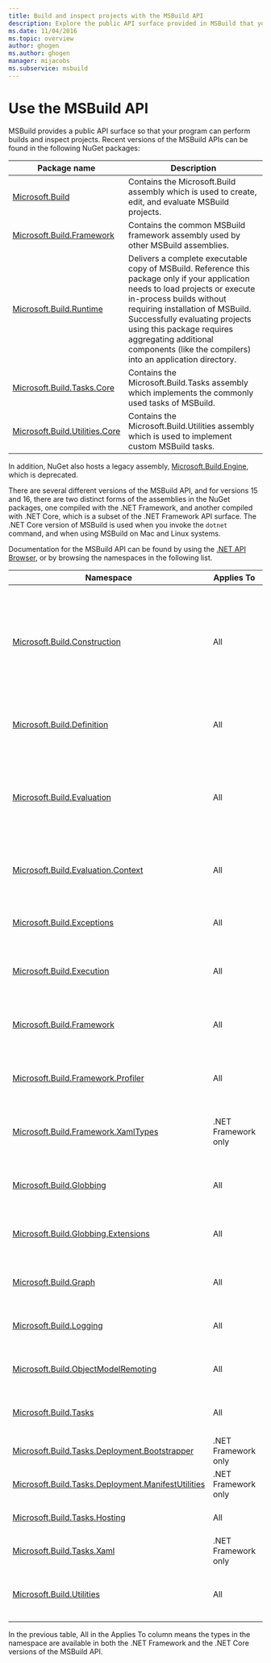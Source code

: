 ```yaml
---
title: Build and inspect projects with the MSBuild API
description: Explore the public API surface provided in MSBuild that you can use to enable your program to perform builds and inspect projects.
ms.date: 11/04/2016
ms.topic: overview
author: ghogen
ms.author: ghogen
manager: mijacobs
ms.subservice: msbuild
---
```

# Use the MSBuild API

MSBuild provides a public API surface so that your program can perform builds and inspect projects. Recent versions of the MSBuild APIs can be found in the following NuGet packages:

| Package name | Description |
| ------------ | ----------- |
| [Microsoft.Build](https://www.nuget.org/packages/Microsoft.Build) | Contains the Microsoft.Build assembly which is used to create, edit, and evaluate MSBuild projects.|
| [Microsoft.Build.Framework](https://www.nuget.org/packages/Microsoft.Build.Framework)| Contains the common MSBuild framework assembly used by other MSBuild assemblies. |
| [Microsoft.Build.Runtime](https://www.nuget.org/packages/Microsoft.Build.Runtime) | Delivers a complete executable copy of MSBuild. Reference this package only if your application needs to load projects or execute in-process builds without requiring installation of MSBuild. Successfully evaluating projects using this package requires aggregating additional components (like the compilers) into an application directory. |
| [Microsoft.Build.Tasks.Core](https://www.nuget.org/packages/Microsoft.Build.Tasks.Core) | Contains the Microsoft.Build.Tasks assembly which implements the commonly used tasks of MSBuild. |
| [Microsoft.Build.Utilities.Core](https://www.nuget.org/packages/Microsoft.Build.Utilities.Core) | Contains the Microsoft.Build.Utilities assembly which is used to implement custom MSBuild tasks. |

In addition, NuGet also hosts a legacy assembly, [Microsoft.Build.Engine](https://www.nuget.org/packages/Microsoft.Build.Engine), which is deprecated.

There are several different versions of the MSBuild API, and for versions 15 and 16, there are two distinct forms of the assemblies in the NuGet packages, one compiled with the .NET Framework, and another compiled with .NET Core, which is a subset of the .NET Framework API surface.  The .NET Core version of MSBuild is used when you invoke the `dotnet` command, and when using MSBuild on Mac and Linux systems.

Documentation for the MSBuild API can be found by using the [.NET API Browser](/dotnet/api), or by browsing the namespaces in the following list.

| Namespace | Applies To | Description |
|-----------| -----------| ----------- |
| [Microsoft.Build.Construction](/dotnet/api/Microsoft.Build.Construction?view=msbuild-16&preserve-view=true) | All |  Contains types that the MSBuild object model uses to construct project roots with unevaluated values. Each project root corresponds to a project or targets file. |
| [Microsoft.Build.Definition](/dotnet/api/Microsoft.Build.Definition?view=msbuild-16&preserve-view=true) | All | Contains the `ProjectOptions` class, which supports project construction. |
| [Microsoft.Build.Evaluation](/dotnet/api/Microsoft.Build.Evaluation?view=msbuild-16&preserve-view=true) | All | Contains types that the MSBuild object model uses to evaluate projects. Each project is associated with one or more project roots. |
| [Microsoft.Build.Evaluation.Context](/dotnet/api/Microsoft.Build.Evaluation.Context?view=msbuild-16&preserve-view=true) | All | Contains the `EvaluationContext` class, used to store evaluation state across calls. |
| [Microsoft.Build.Exceptions](/dotnet/api/Microsoft.Build.Exceptions?view=msbuild-16&preserve-view=true) | All | Contains exception types that may be thrown during the build process. |
| [Microsoft.Build.Execution](/dotnet/api/Microsoft.Build.Execution?view=msbuild-16&preserve-view=true) | All | Contains types that the MSBuild object model uses to build projects. |
| [Microsoft.Build.Framework](/dotnet/api/Microsoft.Build.Framework?view=msbuild-16&preserve-view=true) | All | Contains the types that define how tasks and loggers interact with the MSBuild engine.|
| [Microsoft.Build.Framework.Profiler](/dotnet/api/Microsoft.Build.Framework.Profiler?view=msbuild-16&preserve-view=true) | All | Contains the types that support performance profiling. |
| [Microsoft.Build.Framework.XamlTypes](/dotnet/api/Microsoft.Build.Framework.XamlTypes?view=msbuild-16&preserve-view=true) | .NET Framework only | Contains classes used to represent XAML types parsed from files, rules, and other sources. |
| [Microsoft.Build.Globbing](/dotnet/api/Microsoft.Build.Globbing?view=msbuild-16&preserve-view=true) | All | Contains classes that support wildcard processing. |
| [Microsoft.Build.Globbing.Extensions](/dotnet/api/Microsoft.Build.Globbing.Extensions?view=msbuild-16&preserve-view=true) | All | Contains types that support extensions to wildcard processing. |
| [Microsoft.Build.Graph](/dotnet/api/Microsoft.Build.Graph?view=msbuild-16&preserve-view=true) | All | Contains types that support the `-graph` MSBuild switch. |
| [Microsoft.Build.Logging](/dotnet/api/Microsoft.Build.Logging?view=msbuild-16&preserve-view=true) | All | Contains types used for logging the progress of a build. |
| [Microsoft.Build.ObjectModelRemoting](/dotnet/api/Microsoft.Build.ObjectModelRemoting?view=msbuild-16&preserve-view=true) | All | Contains types that support remoting in MSBuild. |
| [Microsoft.Build.Tasks](/dotnet/api/Microsoft.Build.Tasks?view=msbuild-16&preserve-view=true) | All | Contains the implementation of all tasks shipping with MSBuild. |
| [Microsoft.Build.Tasks.Deployment.Bootstrapper](/dotnet/api/Microsoft.Build.Tasks.Deployment.Bootstrapper?view=msbuild-16&preserve-view=true) | .NET Framework only | Contains classes used internally by MSBuild. |
| [Microsoft.Build.Tasks.Deployment.ManifestUtilities](/dotnet/api/Microsoft.Build.Tasks.Deployment.ManifestUtilities?view=msbuild-16&preserve-view=true) | .NET Framework only | Contains classes that MSBuild uses.|
| [Microsoft.Build.Tasks.Hosting](/dotnet/api/Microsoft.Build.Tasks.Hosting?view=msbuild-16&preserve-view=true) | All | Contains classes used internally by MSBuild. |
| [Microsoft.Build.Tasks.Xaml](/dotnet/api/Microsoft.Build.Tasks.Xaml?view=msbuild-16&preserve-view=true) | .NET Framework only | Contains classes related to XAML build tasks. |
| [Microsoft.Build.Utilities](/dotnet/api/Microsoft.Build.Utilities?view=msbuild-16&preserve-view=true) | All | Contains helper classes that you can use to create your own MSBuild loggers and tasks.|

In the previous table, All in the Applies To column means the types in the namespace are available in both the .NET Framework and the .NET Core versions of the MSBuild API.
